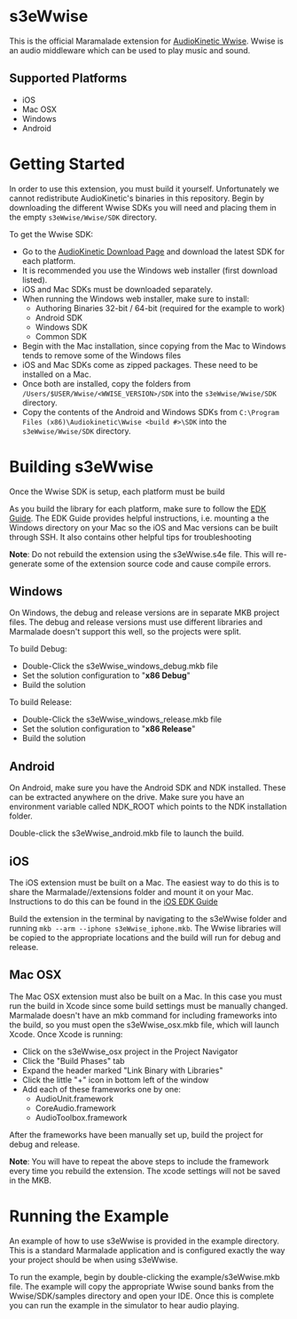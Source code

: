s3eWwise
========

This is the official Maramalade extension for [AudioKinetic Wwise](https://www.audiokinetic.com/home/).
Wwise is an audio middleware which can be used to play music and sound.

Supported Platforms
-------------------

* iOS
* Mac OSX
* Windows
* Android

Getting Started
===============

In order to use this extension, you must build it yourself. Unfortunately we cannot redistribute
AudioKinetic's binaries in this repository. Begin by downloading the different Wwise SDKs you will need
and placing them in the empty `s3eWwise/Wwise/SDK` directory.

To get the Wwise SDK:

* Go to the [AudioKinetic Download Page](https://www.audiokinetic.com/downloads/) and download the latest SDK for each platform.
* It is recommended you use the Windows web installer (first download listed).
* iOS and Mac SDKs must be downloaded separately.
* When running the Windows web installer, make sure to install:
    * Authoring Binaries 32-bit / 64-bit (required for the example to work)
    * Android SDK
    * Windows SDK
    * Common SDK
* Begin with the Mac installation, since copying from the Mac to Windows tends to remove some of the Windows files
* iOS and Mac SDKs come as zipped packages. These need to be installed on a Mac.
* Once both are installed, copy the folders from `/Users/$USER/Wwise/<WWISE_VERSION>/SDK` into the `s3eWwise/Wwise/SDK` directory.
* Copy the contents of the Android and Windows SDKs from `C:\Program Files (x86)\Audiokinetic\Wwise <build #>\SDK` into the `s3eWwise/Wwise/SDK` directory.

Building s3eWwise
=================

Once the Wwise SDK is setup, each platform must be build

As you build the library for each platform, make sure to follow the [EDK Guide](http://docs.madewithmarmalade.com/native/extensions/edkguides.html).
The EDK Guide provides helpful instructions, i.e. mounting a the Windows directory
on your Mac so the iOS and Mac versions can be built through SSH. It also contains other helpful tips for troubleshooting

**Note**: Do not rebuild the extension using the s3eWwise.s4e file. This will re-generate some of the extension source code
and cause compile errors.

Windows
-------

On Windows, the debug and release versions are in separate MKB project files. The debug and release
versions must use different libraries and Marmalade doesn't support this well, so the projects were split.

To build Debug:

* Double-Click the s3eWwise_windows_debug.mkb file
* Set the solution configuration to "**x86 Debug**"
* Build the solution

To build Release:

* Double-Click the s3eWwise_windows_release.mkb file
* Set the solution configuration to "**x86 Release**"
* Build the solution

Android
-------

On Android, make sure you have the Android SDK and NDK installed. These can be extracted anywhere on the drive.
Make sure you have an environment variable called NDK_ROOT which points to the NDK installation folder.

Double-click the s3eWwise_android.mkb file to launch the build.

iOS
---

The iOS extension must be built on a Mac. The easiest way to do this is to share the Marmalade/<version>/extensions
folder and mount it on your Mac. Instructions to do this can be found in the [iOS EDK Guide](http://docs.madewithmarmalade.com/native/extensions/edkguides/iosedkguide.html)

Build the extension in the terminal by navigating to the s3eWwise folder and running `mkb --arm --iphone s3eWwise_iphone.mkb`.
The Wwise libraries will be copied to the appropriate locations and the build will run for debug and release.

Mac OSX
-------

The Mac OSX extension must also be built on a Mac. In this case you must run the build in Xcode since some build settings must be manually changed.
Marmalade doesn't have an mkb command for including frameworks into the build, so you must open the s3eWwise_osx.mkb file, which will launch Xcode.
Once Xcode is running:

* Click on the s3eWwise_osx project in the Project Navigator
* Click the "Build Phases" tab
* Expand the header marked "Link Binary with Libraries"
* Click the little "+" icon in bottom left of the window
* Add each of these frameworks one by one:
	* AudioUnit.framework
	* CoreAudio.framework
	* AudioToolbox.framework
	
After the frameworks have been manually set up, build the project for debug and release.

**Note**: You will have to repeat the above steps to include the framework every time you rebuild the extension. The xcode settings will not be saved in the MKB.


Running the Example
===================

An example of how to use s3eWwise is provided in the example directory. This is a standard Marmalade application
and is configured exactly the way your project should be when using s3eWwise.

To run the example, begin by double-clicking the example/s3eWwise.mkb file. The example will copy the appropriate Wwise
sound banks from the Wwise/SDK/samples directory and open your IDE. Once this is complete you can run the example in the
simulator to hear audio playing.
